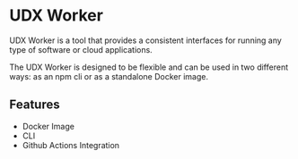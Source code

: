 # UDX Worker

UDX Worker is a tool that provides a consistent interfaces for running any type of software or cloud applications.

The UDX Worker is designed to be flexible and can be used in two different ways: as an npm cli or as a standalone Docker image.
<br />

## Features

- Docker Image
- CLI
- Github Actions Integration
